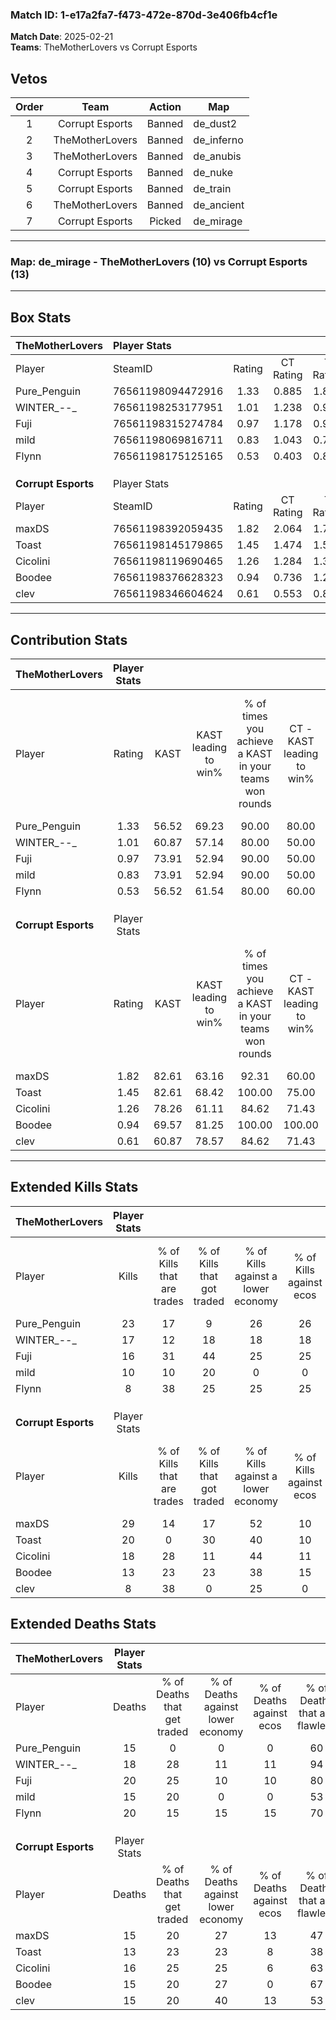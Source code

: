 ### Match ID: 1-e17a2fa7-f473-472e-870d-3e406fb4cf1e  
**Match Date**: 2025-02-21  
**Teams**: TheMotherLovers vs Corrupt Esports  

## Vetos  

| Order | Team | Action | Map |
| :---: | :--: | :----: | --- |
| 1 | Corrupt Esports | Banned | de_dust2 |
| 2 | TheMotherLovers | Banned | de_inferno |
| 3 | TheMotherLovers | Banned | de_anubis |
| 4 | Corrupt Esports | Banned | de_nuke |
| 5 | Corrupt Esports | Banned | de_train |
| 6 | TheMotherLovers | Banned | de_ancient |
| 7 | Corrupt Esports | Picked | de_mirage |

---  

### **Map**: de_mirage - TheMotherLovers (10) vs Corrupt Esports (13)  
---  

## Box Stats  

| **TheMotherLovers** | Player Stats      |        |           |          |       |       |       |         |        |      |     |
| :- | :- | :-: | :-: | :-: | :-: | :-: | :-: | :-: | :-: | :-: | :-: |
| Player              | SteamID           | Rating | CT Rating | T Rating | KAST  |  ADR  | Kills | Assists | Deaths | K/D  | HS% |
| Pure_Penguin        | 76561198094472916 |  1.33  |   0.885   |  1.824   | 56.52 | 101.8 |  23   |    4    |   15   | 1.53 | 65  |
| WINTER_--_          | 76561198253177951 |  1.01  |   1.238   |  0.945   | 60.87 | 81.3  |  17   |    4    |   18   | 0.94 | 35  |
| Fuji                | 76561198315274784 |  0.97  |   1.178   |  0.987   | 73.91 | 69.0  |  16   |    2    |   20   | 0.80 | 56  |
| mild                | 76561198069816711 |  0.83  |   1.043   |  0.749   | 73.91 | 56.9  |  10   |    5    |   15   | 0.67 | 50  |
| Flynn               | 76561198175125165 |  0.53  |   0.403   |  0.807   | 56.52 | 59.0  |   8   |    6    |   20   | 0.40 | 62  |
|                     |                   |        |           |          |       |       |       |         |        |      |     |
|                     |                   |        |           |          |       |       |       |         |        |      |     |
|                     |                   |        |           |          |       |       |       |         |        |      |     |
| **Corrupt Esports** | Player Stats      |        |           |          |       |       |       |         |        |      |     |
| Player              | SteamID           | Rating | CT Rating | T Rating | KAST  |  ADR  | Kills | Assists | Deaths | K/D  | HS% |
| maxDS               | 76561198392059435 |  1.82  |   2.064   |  1.741   | 82.61 | 121.8 |  29   |    6    |   15   | 1.93 | 48  |
| Toast               | 76561198145179865 |  1.45  |   1.474   |  1.559   | 82.61 | 93.6  |  20   |    8    |   13   | 1.54 | 55  |
| Cicolini            | 76561198119690465 |  1.26  |   1.284   |  1.389   | 78.26 | 90.2  |  18   |    8    |   16   | 1.13 | 44  |
| Boodee              | 76561198376628323 |  0.94  |   0.736   |  1.260   | 69.57 | 65.1  |  13   |    5    |   15   | 0.87 | 46  |
| clev                | 76561198346604624 |  0.61  |   0.553   |  0.800   | 60.87 | 42.6  |   8   |    4    |   15   | 0.53 | 50  |
---  

## Contribution Stats  

| **TheMotherLovers** | Player Stats |       |                      |                                                        |                           |                                                             |                          |                                                            |
| :- | :-: | :-: | :-: | :-: | :-: | :-: | :-: | :-: |
| Player              |    Rating    | KAST  | KAST leading to win% | % of times you achieve a KAST in your teams won rounds | CT - KAST leading to win% | CT - % of times you achieve a KAST in your teams won rounds | T - KAST leading to win% | T - % of times you achieve a KAST in your teams won rounds |
| Pure_Penguin        |     1.33     | 56.52 |        69.23         |                         90.00                          |           80.00           |                            80.00                            |          62.50           |                           100.00                           |
| WINTER_--_          |     1.01     | 60.87 |        57.14         |                         80.00                          |           50.00           |                            80.00                            |          66.67           |                           80.00                            |
| Fuji                |     0.97     | 73.91 |        52.94         |                         90.00                          |           50.00           |                           100.00                            |          57.14           |                           80.00                            |
| mild                |     0.83     | 73.91 |        52.94         |                         90.00                          |           50.00           |                            80.00                            |          55.56           |                           100.00                           |
| Flynn               |     0.53     | 56.52 |        61.54         |                         80.00                          |           60.00           |                            60.00                            |          62.50           |                           100.00                           |
|                     |              |       |                      |                                                        |                           |                                                             |                          |                                                            |
|                     |              |       |                      |                                                        |                           |                                                             |                          |                                                            |
|                     |              |       |                      |                                                        |                           |                                                             |                          |                                                            |
| **Corrupt Esports** | Player Stats |       |                      |                                                        |                           |                                                             |                          |                                                            |
| Player              |    Rating    | KAST  | KAST leading to win% | % of times you achieve a KAST in your teams won rounds | CT - KAST leading to win% | CT - % of times you achieve a KAST in your teams won rounds | T - KAST leading to win% | T - % of times you achieve a KAST in your teams won rounds |
| maxDS               |     1.82     | 82.61 |        63.16         |                         92.31                          |           60.00           |                           100.00                            |          66.67           |                           85.71                            |
| Toast               |     1.45     | 82.61 |        68.42         |                         100.00                         |           75.00           |                           100.00                            |          63.64           |                           100.00                           |
| Cicolini            |     1.26     | 78.26 |        61.11         |                         84.62                          |           71.43           |                            83.33                            |          54.55           |                           85.71                            |
| Boodee              |     0.94     | 69.57 |        81.25         |                         100.00                         |          100.00           |                           100.00                            |          70.00           |                           100.00                           |
| clev                |     0.61     | 60.87 |        78.57         |                         84.62                          |           71.43           |                            83.33                            |          85.71           |                           85.71                            |
---  

## Extended Kills Stats  

| **TheMotherLovers** | Player Stats |                            |                            |                                    |                         |                              |                                 |                                       |                    |           |
| :- | :-: | :-: | :-: | :-: | :-: | :-: | :-: | :-: | :-: | :-: |
| Player              |    Kills     | % of Kills that are trades | % of Kills that got traded | % of Kills against a lower economy | % of Kills against ecos | % of Kills that are flawless | % of Kills that are close duels | % of Kills that are assisted by flash | Pistol Round Kills | AWP Kills |
| Pure_Penguin        |      23      |             17             |             9              |                 26                 |           26            |              48              |                9                |                   0                   |         4          |     7     |
| WINTER_--_          |      17      |             12             |             18             |                 18                 |           18            |              53              |                6                |                   0                   |         2          |     0     |
| Fuji                |      16      |             31             |             44             |                 25                 |           25            |              50              |               19                |                   6                   |         0          |     0     |
| mild                |      10      |             10             |             20             |                 0                  |            0            |              50              |               10                |                   0                   |         0          |     2     |
| Flynn               |      8       |             38             |             25             |                 25                 |           25            |              75              |                0                |                   0                   |         0          |     1     |
|                     |              |                            |                            |                                    |                         |                              |                                 |                                       |                    |           |
|                     |              |                            |                            |                                    |                         |                              |                                 |                                       |                    |           |
|                     |              |                            |                            |                                    |                         |                              |                                 |                                       |                    |           |
| **Corrupt Esports** | Player Stats |                            |                            |                                    |                         |                              |                                 |                                       |                    |           |
| Player              |    Kills     | % of Kills that are trades | % of Kills that got traded | % of Kills against a lower economy | % of Kills against ecos | % of Kills that are flawless | % of Kills that are close duels | % of Kills that are assisted by flash | Pistol Round Kills | AWP Kills |
| maxDS               |      29      |             14             |             17             |                 52                 |           10            |              79              |               10                |                   3                   |         2          |     3     |
| Toast               |      20      |             0              |             30             |                 40                 |           10            |              75              |                0                |                   5                   |         0          |     1     |
| Cicolini            |      18      |             28             |             11             |                 44                 |           11            |              67              |                0                |                   0                   |         0          |     1     |
| Boodee              |      13      |             23             |             23             |                 38                 |           15            |              69              |               15                |                   0                   |         0          |     1     |
| clev                |      8       |             38             |             0              |                 25                 |            0            |              50              |                0                |                  13                   |         2          |     0     |
## Extended Deaths Stats  

| **TheMotherLovers** | Player Stats |                             |                                   |                          |                               |                            |                           |               |
| :- | :-: | :-: | :-: | :-: | :-: | :-: | :-: | :-: |
| Player              |    Deaths    | % of Deaths that get traded | % of Deaths against lower economy | % of Deaths against ecos | % of Deaths that are flawless | % of Deaths that are close | % of Deaths while blinded | Deaths to AWP |
| Pure_Penguin        |      15      |              0              |                 0                 |            0             |              60               |             7              |             7             |       2       |
| WINTER_--_          |      18      |             28              |                11                 |            11            |              94               |             0              |             0             |       1       |
| Fuji                |      20      |             25              |                10                 |            10            |              80               |             0              |             5             |       1       |
| mild                |      15      |             20              |                 0                 |            0             |              53               |             13             |             0             |       0       |
| Flynn               |      20      |             15              |                15                 |            15            |              70               |             10             |             5             |       0       |
|                     |              |                             |                                   |                          |                               |                            |                           |               |
|                     |              |                             |                                   |                          |                               |                            |                           |               |
|                     |              |                             |                                   |                          |                               |                            |                           |               |
| **Corrupt Esports** | Player Stats |                             |                                   |                          |                               |                            |                           |               |
| Player              |    Deaths    | % of Deaths that get traded | % of Deaths against lower economy | % of Deaths against ecos | % of Deaths that are flawless | % of Deaths that are close | % of Deaths while blinded | Deaths to AWP |
| maxDS               |      15      |             20              |                27                 |            13            |              47               |             0              |             0             |       0       |
| Toast               |      13      |             23              |                23                 |            8             |              38               |             8              |             0             |       0       |
| Cicolini            |      16      |             25              |                25                 |            6             |              63               |             13             |             0             |       2       |
| Boodee              |      15      |             20              |                27                 |            0             |              67               |             20             |             0             |       2       |
| clev                |      15      |             20              |                40                 |            13            |              53               |             7              |             7             |       2       |
